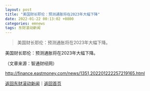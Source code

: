 ```yaml
---
layout: post
title: "美国财长耶伦：预测通胀将在2023年大幅下降"
date: 2022-01-22 00:13:02 +0800
categories: emnews
tags: 东财滚动新闻
---
```

> 美国财长耶伦：预测通胀将在2023年大幅下降。

<p>美国财长耶伦：预测通胀将在2023年大幅下降。</p><p class="em_media">（文章来源：智通财经网）</p>

<http://finance.eastmoney.com/news/1351,202201222257219165.html>

[返回东财滚动新闻](//finews.withounder.com/emnews/)｜[返回首页](//finews.withounder.com/)